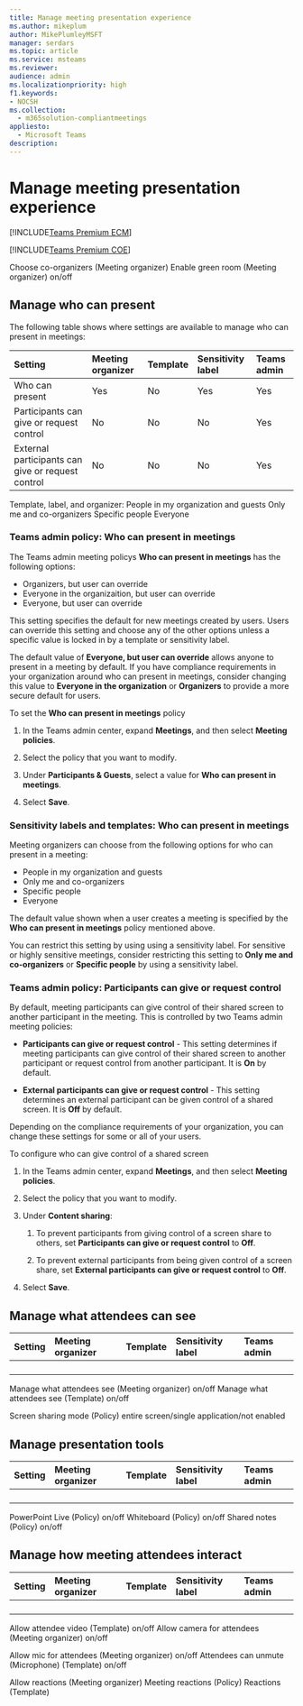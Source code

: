 ```yaml
---
title: Manage meeting presentation experience
ms.author: mikeplum
author: MikePlumleyMSFT
manager: serdars
ms.topic: article
ms.service: msteams
ms.reviewer: 
audience: admin
ms.localizationpriority: high
f1.keywords:
- NOCSH
ms.collection: 
  - m365solution-compliantmeetings
appliesto: 
  - Microsoft Teams
description: 
---
```


# Manage meeting presentation experience

[!INCLUDE[Teams Premium ECM](includes/teams-premium-ecm.md)]

[!INCLUDE[Teams Premium COE](includes/teams-premium-coe.md)]

Choose co-organizers (Meeting organizer)
Enable green room (Meeting organizer) on/off



## Manage who can present

The following table shows where settings are available to manage who can present in meetings:

|Setting|Meeting organizer|Template|Sensitivity label|Teams admin|
|:------|:----------------|:-------|:----------------|:----------|
|Who can present|Yes|No|Yes|Yes|
|Participants can give or request control|No|No|No|Yes|
|External participants can give or request control|No|No|No|Yes|


Template, label, and organizer:
People in my organization and guests
Only me and co-organizers
Specific people
Everyone

### Teams admin policy: Who can present in meetings

The Teams admin meeting policys **Who can present in meetings** has the following options:

- Organizers, but user can override
- Everyone in the organizaition, but user can override
- Everyone, but user can override

This setting specifies the default for new meetings created by users. Users can override this setting and choose any of the other options unless a specific value is locked in by a template or sensitivity label.

The default value of **Everyone, but user can override** allows anyone to present in a meeting by default. If you have compliance requirements in your organization around who can present in meetings, consider changing this value to **Everyone in the organization** or **Organizers** to provide a more secure default for users.

To set the **Who can present in meetings** policy

1. In the Teams admin center, expand **Meetings**, and then select **Meeting policies**.

1. Select the policy that you want to modify.

1. Under **Participants & Guests**, select a value for **Who can present in meetings**.

1. Select **Save**.

### Sensitivity labels and templates: Who can present in meetings

Meeting organizers can choose from the following options for who can present in a meeting:

- People in my organization and guests
- Only me and co-organizers
- Specific people
- Everyone

The default value shown when a user creates a meeting is specified by the **Who can present in meetings** policy mentioned above.

You can restrict this setting by using using a sensitivity label. For sensitive or highly sensitive meetings, consider restricting this setting to **Only me and co-organizers** or **Specific people** by using a sensitivity label.

### Teams admin policy: Participants can give or request control

By default, meeting participants can give control of their shared screen to another participant in the meeting. This is controlled by two Teams admin meeting policies:

- **Participants can give or request control** - This setting determines if meeting participants can give control of their shared screen to another participant or request control from another participant. It is **On** by default.

- **External participants can give or request control** - This setting determines an external participant can be given control of a shared screen. It is **Off** by default.

Depending on the compliance requirements of your organization, you can change these settings for some or all of your users.

To configure who can give control of a shared screen

1. In the Teams admin center, expand **Meetings**, and then select **Meeting policies**.

1. Select the policy that you want to modify.

1. Under **Content sharing**:

    1. To prevent participants from giving control of a screen share to others, set **Participants can give or request control** to **Off**.

    1. To prevent external participants from being given control of a screen share, set **External participants can give or request control** to **Off**.

1. Select **Save**.


## Manage what attendees can see


|Setting|Meeting organizer|Template|Sensitivity label|Teams admin|
|:------|:----------------|:-------|:----------------|:----------|
||||||
||||||
||||||
||||||

Manage what attendees see (Meeting organizer) on/off
Manage what attendees see (Template) on/off

Screen sharing mode (Policy) entire screen/single application/not enabled


## Manage presentation tools

|Setting|Meeting organizer|Template|Sensitivity label|Teams admin|
|:------|:----------------|:-------|:----------------|:----------|
||||||
||||||
||||||
||||||


PowerPoint Live (Policy) on/off
Whiteboard (Policy) on/off
Shared notes (Policy) on/off


## Manage how meeting attendees interact


|Setting|Meeting organizer|Template|Sensitivity label|Teams admin|
|:------|:----------------|:-------|:----------------|:----------|
||||||
||||||
||||||
||||||


Allow attendee video (Template) on/off
Allow camera for attendees (Meeting organizer) on/off

Allow mic for attendees (Meeting organizer) on/off
Attendees can unmute (Microphone) (Template) on/off


Allow reactions (Meeting organizer)
Meeting reactions (Policy)
Reactions (Template)



